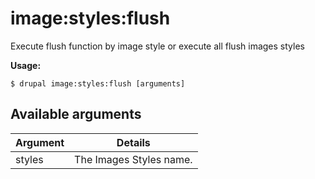 # image:styles:flush
Execute flush function by image style or execute all flush images styles

**Usage:**
```
$ drupal image:styles:flush [arguments] 
```

## Available arguments
Argument | Details
---------|-------------
styles | The Images Styles name.

